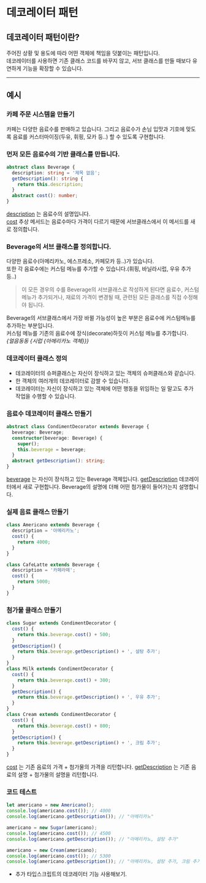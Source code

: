 # 데코레이터 패턴

## 데코레이터 패턴이란?

주어진 상황 및 용도에 따라 어떤 객체에 책임을 덧붙이는 패턴입니다.  
데코레이터를 사용하면 기존 클래스 코드를 바꾸지 않고, 서브 클래스를 만들 때보다 유연하게 기능을 확장할 수 있습니다.

---

## 예시

### 카페 주문 시스템을 만들기

카페는 다양한 음료수를 판매하고 있습니다. 그리고 음료수가 손님 입맛과 기호에 맞도록 음료를 커스터마이징(두유, 휘핑, 모카 등..) 할 수 있도록 구현합니다.

### 먼저 모든 음료수의 기반 클래스를 만듭니다.

```ts
abstract class Beverage {
  description: string = '제목 없음';
  getDescription(): string {
    return this.description;
  }
  abstract cost(): number;
}
```

<u>description</u> 는 음료수의 설명입니다.  
<u>cost</u> 추상 메서드는 음료수마다 가격이 다르기 때문에 서브클래스에서 이 메서드를 새로 정의합니다.

### Beverage의 서브 클래스를 정의합니다.

다양한 음료수(아메리카노, 에스프레소, 카페모카 등..)가 있습니다.  
또한 각 음료수에는 커스텀 메뉴를 추가할 수 있습니다.(휘핑, 바닐라시럽, 우유 추가 등..)

> 이 모든 경우의 수를 Beverage의 서브클래스로 작성하게 된다면 음료수, 커스텀 메뉴가 추가되거나, 재료의 가격이 변경될 때, 관련된 모든 클래스를 직접 수정해야 됩니다.

Beverage의 서브클래스에서 가장 바뀔 가능성이 높은 부분은 음료수에 커스텀메뉴를 추가하는 부분입니다.  
커스텀 메뉴를 기존의 음료수에 장식(decorate)하듯이 커스텀 메뉴를 추가합니다.  
_{얼음동동 {시럽 {아메리카노 객체}}}_

### 데코레이터 클래스 정의

- 데코레이터의 슈퍼클래스는 자신이 장식하고 있는 객체의 슈퍼클래스와 같습니다.
- 한 객체의 여러개의 데코레이터로 감쌀 수 있습니다.
- 데코레이터는 자신이 장식하고 있는 객체에 어떤 행동을 위임하는 일 말고도 추가 작업을 수행할 수 있습니다.

### 음료수 데코레이터 클래스 만들기

```ts
abstract class CondimentDecorator extends Beverage {
  beverage: Beverage;
  constructor(beverage: Beverage) {
    super();
    this.beverage = beverage;
  }
  abstract getDescription(): string;
}
```

<u>beverage</u> 는 자신이 장식하고 있는 Beverage 객체입니다.
<u>getDescription</u> 데코레이터에서 새로 구현합니다. Beverage의 설명에 더해 어떤 첨가물이 들어가는지 설명합니다.

### 실제 음료 클래스 만들기

```ts
class Americano extends Beverage {
  description = '아메리카노';
  cost() {
    return 4000;
  }
}

class CafeLatte extends Beverage {
  description = '카페라떼';
  cost() {
    return 5000;
  }
}
```

### 첨가물 클래스 만들기

```ts
class Sugar extends CondimentDecorator {
  cost() {
    return this.beverage.cost() + 500;
  }
  getDescription() {
    return this.beverage.getDescription() + ', 설탕 추가';
  }
}
class Milk extends CondimentDecorator {
  cost() {
    return this.beverage.cost() + 300;
  }
  getDescription() {
    return this.beverage.getDescription() + ', 우유 추가';
  }
}
class Cream extends CondimentDecorator {
  cost() {
    return this.beverage.cost() + 800;
  }
  getDescription() {
    return this.beverage.getDescription() + ', 크림 추가';
  }
}
```

<u>cost</u> 는 기존 음료의 가격 + 첨가물의 가격을 리턴합니다.
<u>getDescription</u> 는 기존 음료의 설명 + 첨가물의 설명을 리턴합니다.

### 코드 테스트

```ts
let americano = new Americano();
console.log(americano.cost()); // 4000
console.log(americano.getDescription()); // "아메리카노"

americano = new Sugar(americano);
console.log(americano.cost()); // 4500
console.log(americano.getDescription()); // "아메리카노, 설탕 추가"

americano = new Cream(americano);
console.log(americano.cost()); // 5300
console.log(americano.getDescription()); // "아메리카노, 설탕 추가, 크림 추가"
```

- 추가 타입스크립트의 데코레이터 기능 사용해보기.
